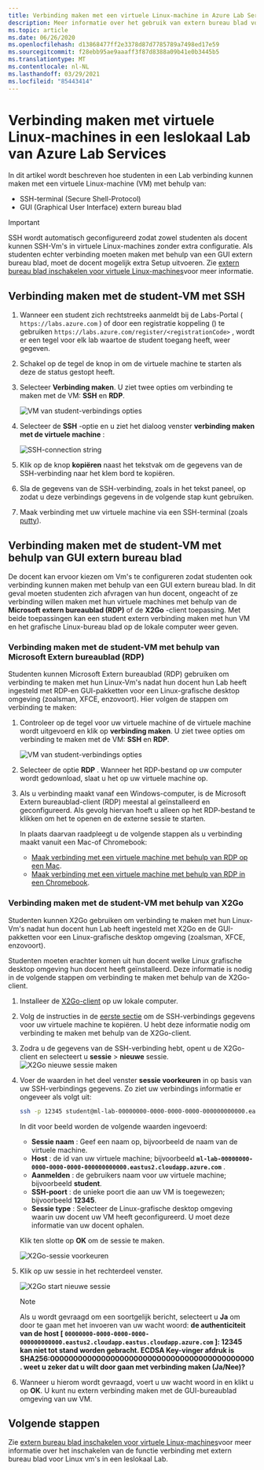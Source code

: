 ```yaml
---
title: Verbinding maken met een virtuele Linux-machine in Azure Lab Services | Microsoft Docs
description: Meer informatie over het gebruik van extern bureau blad voor virtuele Linux-machines in een lab in Azure Lab Services.
ms.topic: article
ms.date: 06/26/2020
ms.openlocfilehash: d13868477ff2e3378d87d7785789a7498ed17e59
ms.sourcegitcommit: f28ebb95ae9aaaff3f87d8388a09b41e0b3445b5
ms.translationtype: MT
ms.contentlocale: nl-NL
ms.lasthandoff: 03/29/2021
ms.locfileid: "85443414"
---
```

# <a name="connect-to-linux-virtual-machines-in-a-classroom-lab-of-azure-lab-services"></a>Verbinding maken met virtuele Linux-machines in een leslokaal Lab van Azure Lab Services
In dit artikel wordt beschreven hoe studenten in een Lab verbinding kunnen maken met een virtuele Linux-machine (VM) met behulp van:
- SSH-terminal (Secure Shell-Protocol)
- GUI (Graphical User Interface) extern bureau blad

> [!IMPORTANT] 
> SSH wordt automatisch geconfigureerd zodat zowel studenten als docent kunnen SSH-Vm's in virtuele Linux-machines zonder extra configuratie. Als studenten echter verbinding moeten maken met behulp van een GUI extern bureau blad, moet de docent mogelijk extra Setup uitvoeren.  Zie [extern bureau blad inschakelen voor virtuele Linux-machines](how-to-enable-remote-desktop-linux.md)voor meer informatie.

## <a name="connect-to-the-student-vm-using-ssh"></a>Verbinding maken met de student-VM met SSH

1. Wanneer een student zich rechtstreeks aanmeldt bij de Labs-Portal ( `https://labs.azure.com` ) of door een registratie koppeling () te gebruiken `https://labs.azure.com/register/<registrationCode>` , wordt er een tegel voor elk lab waartoe de student toegang heeft, weer gegeven. 
   
1. Schakel op de tegel de knop in om de virtuele machine te starten als deze de status gestopt heeft. 

2. Selecteer **Verbinding maken**. U ziet twee opties om verbinding te maken met de VM: **SSH** en **RDP**.

    ![VM van student-verbindings opties](./media/how-to-enable-remote-desktop-linux/student-vm-connect-options.png)

3. Selecteer de **SSH** -optie en u ziet het dialoog venster **verbinding maken met de virtuele machine** :  

    ![SSH-connection string](./media/how-to-enable-remote-desktop-linux/ssh-connection-string.png)

4. Klik op de knop **kopiëren** naast het tekstvak om de gegevens van de SSH-verbinding naar het klem bord te kopiëren. 

5. Sla de gegevens van de SSH-verbinding, zoals in het tekst paneel, op zodat u deze verbindings gegevens in de volgende stap kunt gebruiken.

6. Maak verbinding met uw virtuele machine via een SSH-terminal (zoals [putty](https://www.putty.org/)).

## <a name="connect-to-the-student-vm-using-gui-remote-desktop"></a>Verbinding maken met de student-VM met behulp van GUI extern bureau blad
De docent kan ervoor kiezen om Vm's te configureren zodat studenten ook verbinding kunnen maken met behulp van een GUI extern bureau blad.  In dit geval moeten studenten zich afvragen van hun docent, ongeacht of ze verbinding willen maken met hun virtuele machines met behulp van de **Microsoft extern bureaublad (RDP)** of de **X2Go** -client toepassing.  Met beide toepassingen kan een student extern verbinding maken met hun VM en het grafische Linux-bureau blad op de lokale computer weer geven.

### <a name="connect-to-the-student-vm-using-microsoft-remote-desktop-rdp"></a>Verbinding maken met de student-VM met behulp van Microsoft Extern bureaublad (RDP)
Studenten kunnen Microsoft Extern bureaublad (RDP) gebruiken om verbinding te maken met hun Linux-Vm's nadat hun docent hun Lab heeft ingesteld met RDP-en GUI-pakketten voor een Linux-grafische desktop omgeving (zoalsman, XFCE, enzovoort). Hier volgen de stappen om verbinding te maken: 

1. Controleer op de tegel voor uw virtuele machine of de virtuele machine wordt uitgevoerd en klik op **verbinding maken**. U ziet twee opties om verbinding te maken met de VM: **SSH** en **RDP**.

    ![VM van student-verbindings opties](./media/how-to-enable-remote-desktop-linux/student-vm-connect-options.png)
2. Selecteer de optie **RDP** .  Wanneer het RDP-bestand op uw computer wordt gedownload, slaat u het op uw virtuele machine op.

3. Als u verbinding maakt vanaf een Windows-computer, is de Microsoft Extern bureaublad-client (RDP) meestal al geïnstalleerd en geconfigureerd.  Als gevolg hiervan hoeft u alleen op het RDP-bestand te klikken om het te openen en de externe sessie te starten.

    In plaats daarvan raadpleegt u de volgende stappen als u verbinding maakt vanuit een Mac-of Chromebook:
   - [Maak verbinding met een virtuele machine met behulp van RDP op een Mac](connect-virtual-machine-mac-remote-desktop.md).
   - [Maak verbinding met een virtuele machine met behulp van RDP in een Chromebook](connect-virtual-machine-chromebook-remote-desktop.md).  

### <a name="connect-to-the-student-vm-using-x2go"></a>Verbinding maken met de student-VM met behulp van X2Go
Studenten kunnen X2Go gebruiken om verbinding te maken met hun Linux-Vm's nadat hun docent hun Lab heeft ingesteld met X2Go en de GUI-pakketten voor een Linux-grafische desktop omgeving (zoalsman, XFCE, enzovoort).

Studenten moeten erachter komen uit hun docent welke Linux grafische desktop omgeving hun docent heeft geïnstalleerd.  Deze informatie is nodig in de volgende stappen om verbinding te maken met behulp van de X2Go-client.

1. Installeer de [X2Go-client](https://wiki.x2go.org/doku.php/doc:installation:x2goclient) op uw lokale computer.

1. Volg de instructies in de [eerste sectie](how-to-use-remote-desktop-linux-student.md#connect-to-the-student-vm-using-ssh) om de SSH-verbindings gegevens voor uw virtuele machine te kopiëren.  U hebt deze informatie nodig om verbinding te maken met behulp van de X2Go-client.

1. Zodra u de gegevens van de SSH-verbinding hebt, opent u de X2Go-client en selecteert u **sessie**  >  **nieuwe** sessie.
   ![X2Go nieuwe sessie maken](./media/how-to-use-classroom-lab/x2go-new-session.png)

1. Voer de waarden in het deel venster **sessie voorkeuren** in op basis van uw SSH-verbindings gegevens.  Zo ziet uw verbindings informatie er ongeveer als volgt uit:

    ```bash
    ssh -p 12345 student@ml-lab-00000000-0000-0000-0000-000000000000.eastus2.cloudapp.azure.com
    ```

    In dit voor beeld worden de volgende waarden ingevoerd:

   - **Sessie naam** : Geef een naam op, bijvoorbeeld de naam van de virtuele machine.
   - **Host** : de id van uw virtuele machine; bijvoorbeeld **`ml-lab-00000000-0000-0000-0000-000000000000.eastus2.cloudapp.azure.com`** .
   - **Aanmelden** : de gebruikers naam voor uw virtuele machine; bijvoorbeeld **student**.
   - **SSH-poort** : de unieke poort die aan uw VM is toegewezen; bijvoorbeeld **12345**.
   - **Sessie type** : Selecteer de Linux-grafische desktop omgeving waarin uw docent uw VM heeft geconfigureerd.  U moet deze informatie van uw docent ophalen.

    Klik ten slotte op **OK** om de sessie te maken.

    ![X2Go-sessie voorkeuren](./media/how-to-use-classroom-lab/x2go-session-preferences.png)

1.  Klik op uw sessie in het rechterdeel venster.

    ![X2Go start nieuwe sessie](./media/how-to-use-classroom-lab/x2go-start-session.png)

    > [!NOTE] 
    > Als u wordt gevraagd om een soortgelijk bericht, selecteert u **Ja** om door te gaan met het invoeren van uw wacht woord: **de authenticiteit van de host [ `00000000-0000-0000-0000-000000000000.eastus2.cloudapp.eastus.cloudapp.azure.com` ]: 12345 kan niet tot stand worden gebracht.  ECDSA Key-vinger afdruk is SHA256:00000000000000000000000000000000000000000000. weet u zeker dat u wilt door gaan met verbinding maken (Ja/Nee)?**

2. Wanneer u hierom wordt gevraagd, voert u uw wacht woord in en klikt u op **OK**.  U kunt nu extern verbinding maken met de GUI-bureaublad omgeving van uw VM.

## <a name="next-steps"></a>Volgende stappen
Zie [extern bureau blad inschakelen voor virtuele Linux-machines](how-to-enable-remote-desktop-linux.md)voor meer informatie over het inschakelen van de functie verbinding met extern bureau blad voor Linux vm's in een leslokaal Lab. 

